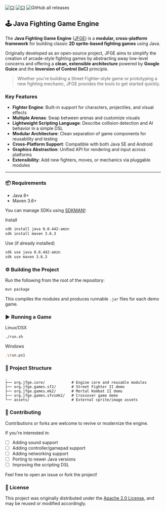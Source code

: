 [![CI](https://github.com/humbertodias/jfge/actions/workflows/ci.yml/badge.svg)](https://github.com/humbertodias/jfge/actions/workflows/ci.yml)
[![CI](https://github.com/humbertodias/jfge/actions/workflows/ci.yml/badge.svg)](https://github.com/humbertodias/jfge/actions/workflows/ci.yml)
![GitHub all releases](https://img.shields.io/github/downloads/humbertodias/jfge/total)

## 🕹️ Java Fighting Game Engine

The **Java Fighting Game Engine** ([JFGE](https://code.google.com/archive/p/java-fighting-game-engine/downloads)) is a **modular, cross-platform framework** for building classic **2D sprite-based fighting games** using Java.

Originally developed as an open-source project, JFGE aims to simplify the creation of arcade-style fighting games by abstracting away low-level concerns and offering a **clean, extensible architecture** powered by **Google Guice** and the **Inversion of Control (IoC)** principle.

> Whether you're building a Street Fighter-style game or prototyping a new fighting mechanic, JFGE provides the tools to get started quickly.

### Key Features

* **Fighter Engine**: Built-in support for characters, projectiles, and visual effects
* **Multiple Arenas**: Swap between arenas and customize visuals
* **Lightweight Scripting Language**: Describe collision detection and AI behavior in a simple DSL
* **Modular Architecture**: Clean separation of game components for reusability and testing
* **Cross-Platform Support**: Compatible with both Java SE and Android
* **Graphics Abstraction**: Unified API for rendering and input across platforms
* **Extensibility**: Add new fighters, moves, or mechanics via pluggable modules

---

### 📦 Requirements

- Java 8+
- Maven 3.6+

You can manage SDKs using [SDKMAN!](https://sdkman.io):

Install
```bash
sdk install java 8.0.442-amzn
sdk install maven 3.6.3
```

Use (if already installed)
```bash
sdk use java 8.0.442-amzn
sdk use maven 3.6.3
```
### ⚙️ Building the Project

Run the following from the root of the repository:

```bash
mvn package
```

This compiles the modules and produces runnable `.jar` files for each demo game.

### ▶️ Running a Game

Linux/OSX
```bash
./run.sh
```
Windows
```bash
.\run.ps1
```

### 📂 Project Structure
```
.
├── org.jfge.core/            # Engine core and reusable modules
├── org.jfge.games.sf2/       # Street Fighter II demo
├── org.jfge.games.mk2/       # Mortal Kombat II demo
├── org.jfge.games.sfvsmk2/   # Crossover game demo
└── assets/                   # External sprite/image assets
```

### 🤝 Contributing

Contributions or forks are welcome to revive or modernize the engine.

If you're interested in:

* [ ] Adding sound support
* [ ] Adding controller/gamepad support
* [ ] Adding networking support
* [ ] Porting to newer Java versions
* [ ] Improving the scripting DSL

Feel free to open an issue or fork the project!

### 📜 License

This project was originally distributed under the [Apache 2.0 License](LICENSE), and may be reused or modified accordingly.
